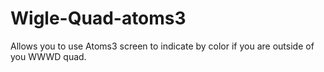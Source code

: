 # Wigle-Quad-atoms3
Allows you to use Atoms3 screen to indicate by color if you are outside of you WWWD quad.
